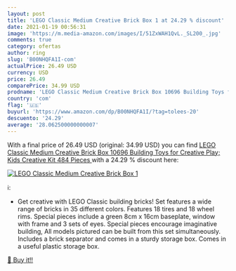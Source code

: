 ```yaml
---
layout: post
title: 'LEGO Classic Medium Creative Brick Box 1 at 24.29 % discount'
date: 2021-01-19 00:56:31
image: 'https://m.media-amazon.com/images/I/51ZxWAH1QvL._SL200_.jpg'
comments: true
category: ofertas
author: ring
slug: 'B00NHQFA1I-com'
actualPrice: 26.49 USD
currency: USD
price: 26.49
comparePrice: 34.99 USD
prodname: 'LEGO Classic Medium Creative Brick Box 10696 Building Toys for Creative Play; Kids Creative Kit  484 Pieces '
country: 'com'
flag: '🇺🇸'
buyurl: 'https://www.amazon.com/dp/B00NHQFA1I/?tag=tolees-20'
descuento: '24.29'
average: '28.062500000000007'
---
```


With a final price of 26.49 USD (original: 34.99 USD) you can find [LEGO Classic Medium Creative Brick Box 10696 Building Toys for Creative Play; Kids Creative Kit  484 Pieces ](https://www.amazon.com/dp/B00NHQFA1I/?tag=tolees-20) with a  24.29 % discount here:

[![LEGO Classic Medium Creative Brick Box 1](https://m.media-amazon.com/images/I/51ZxWAH1QvL._SL200_.jpg)](https://www.amazon.com/dp/B00NHQFA1I/?tag=tolees-20)

ℹ️:

- Get creative with LEGO Classic building bricks! Set features a wide range of bricks in 35 different colors. Features 18 tires and 18 wheel rims. Special pieces include a green 8cm x 16cm baseplate, window with frame and 3 sets of eyes. Special pieces encourage imaginative building, All models pictured can be built from this set simultaneously. Includes a brick separator and comes in a sturdy storage box. Comes in a useful plastic storage box.

[🛒 Buy it!!](https://www.amazon.com/dp/B00NHQFA1I/?tag=tolees-20)
